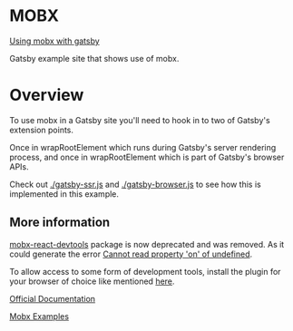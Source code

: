 # MOBX

[Using mobx with gatsby](https://dazzling-meninsky-6f4ac3.netlify.com/)

Gatsby example site that shows use of mobx.

# Overview

To use mobx in a Gatsby site you'll need to hook in to two of Gatsby's extension points.

Once in wrapRootElement which runs during Gatsby's server rendering process, and once in wrapRootElement which is part of Gatsby's browser APIs.

Check out [./gatsby-ssr.js](./gatsby-ssr.js) and [./gatsby-browser.js](./gatsby-browser.js) to see how this is implemented in this example.

## More information

[mobx-react-devtools](https://github.com/mobxjs/mobx-react-devtools) package is now deprecated and was removed. As it could generate the error [Cannot read property 'on' of undefined](https://github.com/mobxjs/mobx-react-devtools/issues/117).

To allow access to some form of development tools, install the plugin for your browser of choice like mentioned [here](https://github.com/mobxjs/mobx-devtools).

[Official Documentation](https://mobx.js.org/)

[Mobx Examples](https://github.com/mobxjs/mobx-examples)
